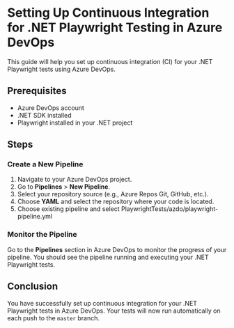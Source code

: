 # Setting Up Continuous Integration for .NET Playwright Testing in Azure DevOps

This guide will help you set up continuous integration (CI) for your .NET Playwright tests using Azure DevOps.

## Prerequisites

- Azure DevOps account
- .NET SDK installed
- Playwright installed in your .NET project

## Steps

### Create a New Pipeline

1. Navigate to your Azure DevOps project.
2. Go to **Pipelines** > **New Pipeline**.
3. Select your repository source (e.g., Azure Repos Git, GitHub, etc.).
4. Choose **YAML** and select the repository where your code is located.
5. Choose existing pipeline and select PlaywrightTests/azdo/playwright-pipeline.yml

### Monitor the Pipeline

Go to the **Pipelines** section in Azure DevOps to monitor the progress of your pipeline. You should see the pipeline running and executing your .NET Playwright tests.

## Conclusion

You have successfully set up continuous integration for your .NET Playwright tests in Azure DevOps. Your tests will now run automatically on each push to the `master` branch.
